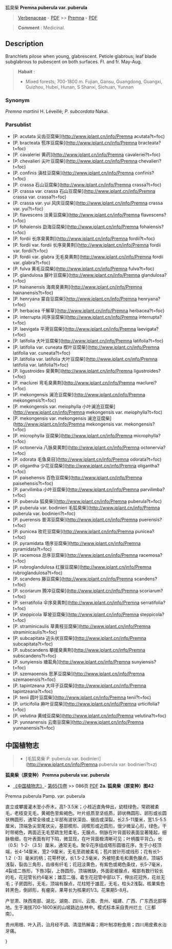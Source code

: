 狐臭柴 **Premna puberula var. puberula**

> [Verbenaceae](http://www.iplant.cn/info/Verbenaceae?t=foc) - [PDF](http://www.iplant.cn/foc/pdf/Verbenaceae.pdf) >> [Premna](http://www.iplant.cn/info/Premna?t=foc) - [PDF](http://www.iplant.cn/foc/pdf/Premna.pdf)

> **Comment** : 
> Medicinal.

## Description

Branchlets pilose when young, glabrescent. Petiole glabrous; leaf blade subglabrous to pubescent on both surfaces. Fl. and fr. May-Aug.


> **Habait** : 
>* Mixed forests; 700-1800 m. Fujian, Gansu, Guangdong, Guangxi, Guizhou, Hubei, Hunan, S Shanxi, Sichuan, Yunnan

### Synonym
*Premna martinii* H. Léveillé; *P*. *subcordata* Nakai.


### Parsublist

* [P.  acutata  尖齿豆腐柴](http://www.iplant.cn/info/Premna acutata?t=foc)
* [P.  bracteata  苞序豆腐柴](http://www.iplant.cn/info/Premna bracteata?t=foc)
* [P.  cavaleriei  黄药](http://www.iplant.cn/info/Premna cavaleriei?t=foc)
* [P.  chevalieri  尖叶豆腐柴](http://www.iplant.cn/info/Premna chevalieri?t=foc)
* [P.  confinis  滇桂豆腐柴](http://www.iplant.cn/info/Premna confinis?t=foc)
* [P.  crassa  石山豆腐柴](http://www.iplant.cn/info/Premna crassa?t=foc)
* [P.  crassa var. crassa  石山豆腐柴](http://www.iplant.cn/info/Premna crassa var. crassa?t=foc)
* [P.  crassa var. yui  风庆豆腐柴](http://www.iplant.cn/info/Premna crassa var. yui?t=foc)
* [P.  flavescens  淡黄豆腐柴](http://www.iplant.cn/info/Premna flavescens?t=foc)
* [P.  fohaiensis  勐海豆腐柴](http://www.iplant.cn/info/Premna fohaiensis?t=foc)
* [P.  fordii  长序臭黄荆](http://www.iplant.cn/info/Premna fordii?t=foc)
* [P.  fordii var. fordii  长序臭黄荆](http://www.iplant.cn/info/Premna fordii var. fordii?t=foc)
* [P.  fordii var. glabra  无毛臭黄荆](http://www.iplant.cn/info/Premna fordii var. glabra?t=foc)
* [P.  fulva  黄毛豆腐柴](http://www.iplant.cn/info/Premna fulva?t=foc)
* [P.  glandulosa  腺叶豆腐柴](http://www.iplant.cn/info/Premna glandulosa?t=foc)
* [P.  hainanensis  海南臭黄荆](http://www.iplant.cn/info/Premna hainanensis?t=foc)
* [P.  henryana  蒙自豆腐柴](http://www.iplant.cn/info/Premna henryana?t=foc)
* [P.  herbacea  千解草](http://www.iplant.cn/info/Premna herbacea?t=foc)
* [P.  interrupta  间序豆腐柴](http://www.iplant.cn/info/Premna interrupta?t=foc)
* [P.  laevigata  平滑豆腐柴](http://www.iplant.cn/info/Premna laevigata?t=foc)
* [P.  latifolia  大叶豆腐柴](http://www.iplant.cn/info/Premna latifolia?t=foc)
* [P.  latifolia var. cuneata  楔叶豆腐柴](http://www.iplant.cn/info/Premna latifolia var. cuneata?t=foc)
* [P.  latifolia var. latifolia  大叶豆腐柴](http://www.iplant.cn/info/Premna latifolia var. latifolia?t=foc)
* [P.  ligustroides  臭黄荆](http://www.iplant.cn/info/Premna ligustroides?t=foc)
* [P.  maclurei  弯毛臭黄荆](http://www.iplant.cn/info/Premna maclurei?t=foc)
* [P.  mekongensis  澜沧豆腐柴](http://www.iplant.cn/info/Premna mekongensis?t=foc)
* [P.  mekongensis var. meiophylla  小叶澜沧豆腐柴](http://www.iplant.cn/info/Premna mekongensis var. meiophylla?t=foc)
* [P.  mekongensis var. mekongensis  澜沧豆腐柴](http://www.iplant.cn/info/Premna mekongensis var. mekongensis?t=foc)
* [P.  microphylla  豆腐柴](http://www.iplant.cn/info/Premna microphylla?t=foc)
* [P.  octonervia  八脉臭黄荆](http://www.iplant.cn/info/Premna octonervia?t=foc)
* [P.  odorata  毛鱼臭目](http://www.iplant.cn/info/Premna odorata?t=foc)
* [P.  oligantha  少花豆腐柴](http://www.iplant.cn/info/Premna oligantha?t=foc)
* [P.  paisehensis  百色豆腐柴](http://www.iplant.cn/info/Premna paisehensis?t=foc)
* [P.  parvilimba  小叶豆腐柴](http://www.iplant.cn/info/Premna parvilimba?t=foc)
* [P.  puberula  狐臭柴](http://www.iplant.cn/info/Premna puberula?t=foc)
* [P.  puberula var. bodinieri  毛狐臭柴](http://www.iplant.cn/info/Premna puberula var. bodinieri?t=foc)
* [P.  puerensis  普洱豆腐柴](http://www.iplant.cn/info/Premna puerensis?t=foc)
* [P.  punicea  玫花豆腐柴](http://www.iplant.cn/info/Premna punicea?t=foc)
* [P.  pyramidata  塔序豆腐柴](http://www.iplant.cn/info/Premna pyramidata?t=foc)
* [P.  racemosa  总序豆腐柴](http://www.iplant.cn/info/Premna racemosa?t=foc)
* [P.  rubroglandulosa  红腺豆腐柴](http://www.iplant.cn/info/Premna rubroglandulosa?t=foc)
* [P.  scandens  藤豆腐柴](http://www.iplant.cn/info/Premna scandens?t=foc)
* [P.  scoriarum  腾冲豆腐柴](http://www.iplant.cn/info/Premna scoriarum?t=foc)
* [P.  serratifolia  伞序臭黄荆](http://www.iplant.cn/info/Premna serratifolia?t=foc)
* [P.  steppicola  草坡豆腐柴](http://www.iplant.cn/info/Premna steppicola?t=foc)
* [P.  straminicaulis  草黄枝豆腐柴](http://www.iplant.cn/info/Premna straminicaulis?t=foc)
* [P.  subcapitata  近头状豆腐柴](http://www.iplant.cn/info/Premna subcapitata?t=foc)
* [P.  subscandens  攀援臭黄荆](http://www.iplant.cn/info/Premna subscandens?t=foc)
* [P.  sunyiensis  塘虱角](http://www.iplant.cn/info/Premna sunyiensis?t=foc)
* [P.  szemaoensis  思茅豆腐柴](http://www.iplant.cn/info/Premna szemaoensis?t=foc)
* [P.  tapintzeana  大坪子豆腐柴](http://www.iplant.cn/info/Premna tapintzeana?t=foc)
* [P.  tenii  圆叶豆腐柴](http://www.iplant.cn/info/Premna tenii?t=foc)
* [P.  urticifolia  麻叶豆腐柴](http://www.iplant.cn/info/Premna urticifolia?t=foc)
* [P.  velutina  黄绒豆腐柴](http://www.iplant.cn/info/Premna velutina?t=foc)
* [P.  yunnanensis  云南豆腐柴](http://www.iplant.cn/info/Premna yunnanensis?t=foc)


## 中国植物志

> * [毛狐臭柴  P.  puberula var. bodinieri](http://www.iplant.cn/info/Premna puberula var. bodinieri?t=z)

**狐臭柴（原变种） Premna puberula var. puberula**

* [《中国植物志》](http://www.iplant.cn/frps)- [第65(1)卷](http://www.iplant.cn/frps/vol/65(1)) >> 086页 [PDF](http://www.iplant.cn/frps/pdf/65(1)/086.pdf)
**2a. 狐臭柴（原变种）图42**

Premna puberula Pamp. var. puberula

直立或攀援灌木至小乔木，高1-3.5米；小枝近直角伸出，幼枝绿色，常疏被柔毛，老枝变无毛，黄褐色至紫褐色。叶片纸质至坚纸质，卵状椭圆形、卵形或长圆状椭圆形，通常全缘或上半部有波状深齿、锯齿或深裂，长2.5-11厘米，宽1.5-5.5厘米，顶端急尖至尾状尖，基部楔形、阔楔形或近圆形，很少微呈心形，绿色，干时带褐色，两面近无毛至疏生短柔毛，无腺点，侧脉在叶背面较表面显著隆起，细脉极细，在叶表面有时下陷，微显现，在叶背面极清晰可见；叶柄腹平背凸，长（0.5）1-2-（3.5）厘米，通常无毛。聚伞花序组成塔形圆锥花序，生于小枝顶端，长4-14厘米，宽2-9厘米，无毛至疏被柔毛；苞片披针形或线形；花有长1-1.2（-3）毫米的柄；花萼杯状，长1.5-2.5毫米，外被短柔毛和黄色腺点，顶端5浅裂，裂齿三角形，齿缘有纤毛；花冠淡黄色，有紫色或褐色条纹，长5-7毫米，4裂成二唇形，下唇3裂，上唇圆形，顶端微缺，外面密被腺点，喉部有数行较长的毛，花冠管长约4毫米；雄蕊二强，着生花冠管中部以下，伸出花冠外，花丝无毛；子房圆形，无毛，顶端有腺点，花柱短于雄蕊，无毛，柱头2浅裂。核果紫色转黑色，倒卵形，有瘤突，果萼长为核果的1/3。花果期5-8月。

产甘肃、陕西南部、湖北、湖南、四川、云南、贵州、福建、广西、广东西北部等地。生于海拔700-1800米的山坡路边丛林中。模式标本采自贵州烂土（三都南）。

贵州用根、叶入药，治月经不调、清湿热解毒；用叶制凉粉食用；四川用皮煮水治牙痛。

}